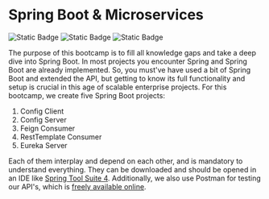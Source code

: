 # Spring Boot & Microservices

![Static Badge](https://img.shields.io/badge/Spring%20Boot%20&%20Microservices-Bootcamp-blue) ![Static Badge](https://img.shields.io/badge/Spring%20Boot-Tutorial-green) ![Static Badge](https://img.shields.io/badge/Microservices-Tutorial-green)

The purpose of this bootcamp is to fill all knowledge gaps and take a deep dive into Spring Boot. In most projects you encounter Spring and Spring Boot are already implemented. So, you must've have used a bit of Spring Boot and extended the API, but getting to know its full functionality and setup is crucial in this age of scalable enterprise projects. For this bootcamp, we create five Spring Boot projects:
1. Config Client
2. Config Server
3. Feign Consumer
4. RestTemplate Consumer
5. Eureka Server

Each of them interplay and depend on each other, and is mandatory to understand everything. They can be downloaded and should be opened in an IDE like [Spring Tool Suite 4](https://spring.io/tools/). Additionally, we also use Postman for testing our API's, which is [freely available online](https://www.postman.com/downloads/).
